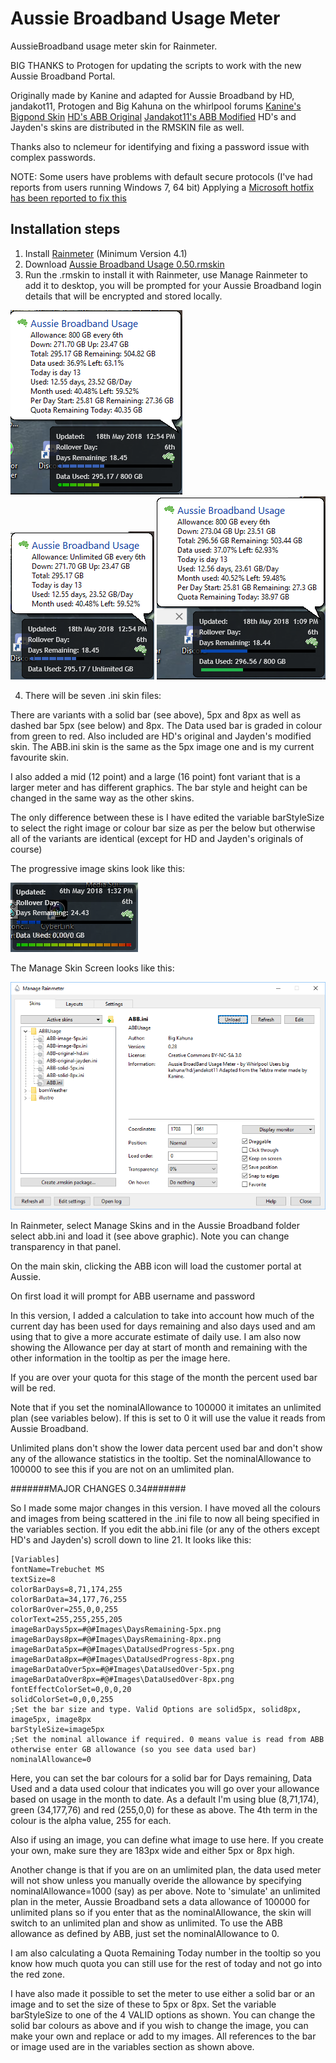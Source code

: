 # Aussie Broadband Usage Meter
AussieBroadband usage meter skin for Rainmeter.

BIG THANKS to Protogen for updating the scripts to work with the new Aussie Broadband Portal.

Originally made by Kanine and adapted for Aussie Broadband by HD, jandakot11, Protogen and Big Kahuna on the whirlpool forums
[Kanine's Bigpond Skin](http://sourceforge.net/projects/bigpond/)
[HD's ABB Original](https://www.dropbox.com/sh/rurvj80pp12lvkj/AAAI5EmF5BHDSpeezSqHJouBa)
[Jandakot11's ABB Modified](https://github.com/jaydenmorris1/AussieBroadband-Usage-Meter)
HD's and Jayden's skins are distributed in the RMSKIN file as well.

Thanks also to nclemeur for identifying and fixing a password issue with complex passwords.

NOTE: Some users have problems with default secure protocols (I've had reports from users running Windows 7, 64 bit) Applying a [Microsoft hotfix has been reported to fix this](https://support.microsoft.com/en-us/help/3140245/update-to-enable-tls-1-1-and-tls-1-2-as-a-default-secure-protocols-in#easy)

## Installation steps
1) Install [Rainmeter](https://www.rainmeter.net/) (Minimum Version 4.1)
2) Download [Aussie Broadband Usage 0.50.rmskin](/Aussie%20Broadband%20Usage%200.50.rmskin)
3) Run the .rmskin to install it with Rainmeter, use Manage Rainmeter to add it to desktop, you will be prompted for your Aussie Broadband login details that will be encrypted and stored locally.

![ABB Skin for plans with a limit](plans%20with%20limit.png)
![ABB Skin for plans without a limit](unlimited%20plans.png)
![ABB Skin Solid Bar](abb-solid.png)

4) There will be seven .ini skin files:

There are variants with a solid bar (see above), 5px and 8px as well as dashed bar 5px (see below) and 8px. The Data used bar is graded in colour from green to red. Also included are HD's original and Jayden's modified skin. The ABB.ini skin is the same as the 5px image one and is my current favourite skin.

I also added a mid (12 point) and a large (16 point) font variant that is a larger meter and has different graphics. The bar style and height can be changed in the same way as the other skins.

The only difference between these is I have edited the variable barStyleSize to select the right image or colour bar size as per the below but otherwise all of the variants are identical (except for HD and Jayden's originals of course)

The progressive image skins look like this:

![ABB Graded Colour Skin](abb-5px.png)

The Manage Skin Screen looks like this:

![Manage Skin](manage-skins.png)

In Rainmeter, select Manage Skins and in the Aussie Broadband folder select abb.ini and load it (see above graphic).
Note you can change transparency in that panel.

On the main skin, clicking the ABB icon will load the customer portal at Aussie.

On first load it will prompt for ABB username and password

In this version, I added a calculation to take into account how much of the current day has been used for days remaining and also days used and am using that to give a more accurate estimate of daily use. I am also now showing the Allowance per day at start of month and remaining with the other information in the tooltip as per the image here.

If you are over your quota for this stage of the month the percent used bar will be red.

Note that if you set the nominalAllowance to 100000 it imitates an unlimited plan (see variables below). If this is set to 0 it will use the value it reads from Aussie Broadband.

Unlimited plans don't show the lower data percent used bar and don't show any of the allowance statistics in the tooltip. Set the nominalAllowance to 100000 to see this if you are not on an umlimited plan.

#######MAJOR CHANGES 0.34#######

So I made some major changes in this version. I have moved all the colours and images from being scattered in the .ini file to now all being specified in the variables section. If you edit the abb.ini file (or any of the others except HD's and Jayden's) scroll down to line 21. It looks like this:

```
[Variables]
fontName=Trebuchet MS
textSize=8
colorBarDays=8,71,174,255
colorBarData=34,177,76,255
colorBarOver=255,0,0,255
colorText=255,255,255,205
imageBarDays5px=#@#Images\DaysRemaining-5px.png
imageBarDays8px=#@#Images\DaysRemaining-8px.png
imageBarData5px=#@#Images\DataUsedProgress-5px.png
imageBarData8px=#@#Images\DataUsedProgress-8px.png
imageBarDataOver5px=#@#Images\DataUsedOver-5px.png
imageBarDataOver8px=#@#Images\DataUsedOver-8px.png
fontEffectColorSet=0,0,0,20
solidColorSet=0,0,0,255
;Set the bar size and type. Valid Options are solid5px, solid8px, image5px, image8px
barStyleSize=image5px
;Set the nominal allowance if required. 0 means value is read from ABB otherwise enter GB allowance (so you see data used bar)
nominalAllowance=0
```

Here, you can set the bar colours for a solid bar for Days remaining, Data Used and a data used colour that indicates you will go over your allowance based on usage in the month to date. As a default I'm using blue (8,71,174), green (34,177,76) and red (255,0,0) for these as above. The 4th term in the colour is the alpha value, 255 for each.

Also if using an image, you can define what image to use here. If you create your own, make sure they are 183px wide and either 5px or 8px high.

Another change is that if you are on an umlimited plan, the data used meter will not show unless you manually overide the allowance by specifying nominalAllowance=1000 (say) as per above. Note to 'simulate' an unlimited plan in the meter, Aussie Broadband sets a data allowance of 100000 for unlimited plans so if you enter that as the nominalAllowance, the skin will switch to an unlimited plan and show as unlimited. To use the ABB allowance as defined by ABB, just set the nominalAllowance to 0.

I am also calculating a Quota Remaining Today number in the tooltip so you know how much quota you can still use for the rest of today and not go into the red zone.

I have also made it possible to set the meter to use either a solid bar or an image and to set the size of these to 5px or 8px. Set the variable barStyleSize to one of the 4 VALID options as shown. You can change the solid bar colours as above and if you wish to change the image, you can make your own and replace or add to my images. All references to the bar or image used are in the variables section as shown above.
